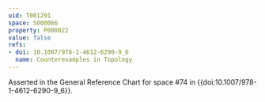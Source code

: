 ```yaml
---
uid: T001291
space: S000066
property: P000022
value: false
refs:
- doi: 10.1007/978-1-4612-6290-9_6
  name: Counterexamples in Topology
---
```


Asserted in the General Reference Chart for space #74 in
{{doi:10.1007/978-1-4612-6290-9_6}}.
